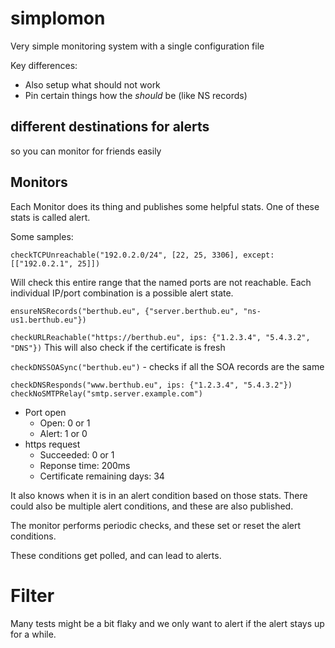 # simplomon
Very simple monitoring system with a single configuration file

Key differences:
 * Also setup what should not work
 * Pin certain things how the _should_ be (like NS records)


## different destinations for alerts
so you can monitor for friends easily

## Monitors
Each Monitor does its thing and publishes some helpful stats. One of these
stats is called alert. 

Some samples:

`checkTCPUnreachable("192.0.2.0/24", [22, 25, 3306], except: [["192.0.2.1", 25]])`

Will check this entire range that the named ports are not reachable. 
Each individual IP/port combination is a possible alert state. 

`ensureNSRecords("berthub.eu", {"server.berthub.eu", "ns-us1.berthub.eu"})`

`checkURLReachable("https://berthub.eu", ips: {"1.2.3.4", "5.4.3.2", "DNS"})`
This will also check if the certificate is fresh

`checkDNSSOASync("berthub.eu")` - checks if all the SOA records are the same

`checkDNSResponds("www.berthub.eu", ips: {"1.2.3.4", "5.4.3.2"})`
`checkNoSMTPRelay("smtp.server.example.com")`





 * Port open
   * Open: 0 or 1
   * Alert: 1 or 0
 * https request
   * Succeeded: 0 or 1
   * Reponse time: 200ms
   * Certificate remaining days: 34



It also knows when it is in an alert condition based on those stats.  There
could also be multiple alert conditions, and these are also published.

The monitor performs periodic checks, and these set or reset the alert
conditions.

These conditions get polled, and can lead to alerts.

# Filter
Many tests might be a bit flaky and we only want to alert if the alert stays
up for a while.

